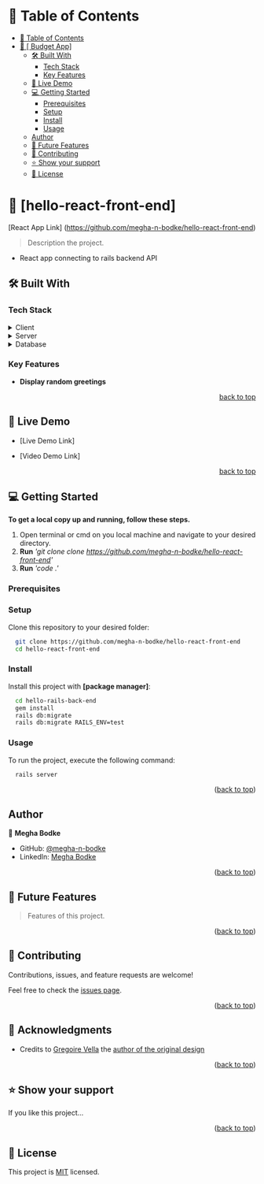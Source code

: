 <a name="readme-top"></a>

# 📗 Table of Contents

- [📗 Table of Contents](#-table-of-contents)
- [📖 \[ Budget App\] ](#--budget-app-)
  - [🛠 Built With ](#-built-with-)
    - [Tech Stack ](#tech-stack-)
    - [Key Features ](#key-features-)
  - [🚀 Live Demo ](#-live-demo-)
  - [💻 Getting Started ](#-getting-started-)
    - [Prerequisites](#prerequisites)
    - [Setup](#setup)
    - [Install](#install)
    - [Usage](#usage)
  - [Author](#author)
  - [🔭 Future Features ](#-future-features-)
  - [🤝 Contributing ](#-contributing-)
  - [⭐️ Show your support ](#️-show-your-support-)
  - [📝 License ](#-license-)

# 📖 [hello-react-front-end] <a name="about-project"></a>

[React App Link] (https://github.com/megha-n-bodke/hello-react-front-end)

> Description the project.

- React app connecting to rails backend API

## 🛠 Built With <a name="built-with"></a>

### Tech Stack <a name="tech-stack"></a>

<details>
  <summary>Client</summary>
  <ul>
    <li><a href="https://rubyonrails.org/">Rails</a></li>
  </ul>
</details>

<details>
  <summary>Server</summary>
  <ul>
    <li><a href="https://rubyonrails.org/">Rails</a></li>
  </ul>
</details>

<details>
<summary>Database</summary>
  <ul>
    <li><a href="https://www.postgresql.org/">PostgreSQL</a></li>
  </ul>
</details>

<!-- Features -->

### Key Features <a name="key-features"></a>

- **Display random greetings**

<p align="right"><a href="#readme-top">back to top</a></p>

<!-- LIVE DEMO -->

## 🚀 Live Demo <a name="live-demo"></a>

- [Live Demo Link]

- [Video Demo Link]

<p align="right"><a href="#readme-top">back to top</a></p>

<!-- GETTING STARTED -->

## 💻 Getting Started <a name="getting-started"></a>

**To get a local copy up and running, follow these steps.**

1. Open terminal or cmd on you local machine and navigate to your desired directory.
2. **Run** _'git clone clone https://github.com/megha-n-bodke/hello-react-front-end'_
3. **Run** _'code .'_

### Prerequisites

### Setup

Clone this repository to your desired folder:

```sh
  git clone https://github.com/megha-n-bodke/hello-react-front-end
  cd hello-react-front-end
```

### Install

Install this project with **[package manager]**:

```sh
  cd hello-rails-back-end
  gem install
  rails db:migrate
  rails db:migrate RAILS_ENV=test
```

### Usage

To run the project, execute the following command:

```sh
  rails server
```

<p align="right">(<a href="#readme-top">back to top</a>)</p>

## Author

👤 **Megha Bodke**

- GitHub: [@megha-n-bodke](https://github.com/megha-n-bodke)
- LinkedIn: [Megha Bodke](https://www.linkedin.com/in/megha-bodke/)

<p align="right">(<a href="#readme-top">back to top</a>)</p>

<!-- FUTURE FEATURES -->

## 🔭 Future Features <a name="future-features"></a>

> Features of this project.

<p align="right">(<a href="#readme-top">back to top</a>)</p>

## 🤝 Contributing <a name="contributing"></a>

Contributions, issues, and feature requests are welcome!

Feel free to check the [issues page](../../issues/).

<p align="right">(<a href="#readme-top">back to top</a>)</p>

<!-- ACKNOWLEDGEMENTS -->

## 🙏 Acknowledgments <a name="acknowledgements"></a>

- Credits to [Gregoire Vella](https://www.behance.net/gregoirevella) the [author of the original design](https://www.behance.net/gallery/19759151/Snapscan-iOs-design-and-branding?tracking_source=)

<p align="right">(<a href="#readme-top">back to top</a>)</p>

## ⭐️ Show your support <a name="support"></a>

If you like this project...

<p align="right">(<a href="#readme-top">back to top</a>)</p>

## 📝 License <a name="license"></a>

This project is [MIT](./MIT.md) licensed.
